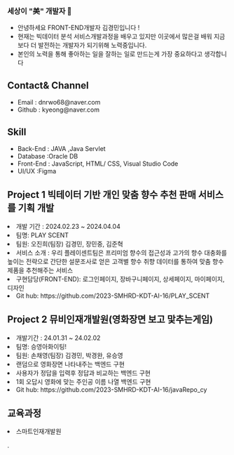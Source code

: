 ### 세상이 "美" 개발자 👋

- 안녕하세요  FRONT-END개발자 김경민입니다 !
- 현재는 빅데이터 분석 서비스개발과정을 배우고 있지만 이곳에서 많은걸 배워 지금보다 더 발전하는 개발자가 되기위해 노력중입니다.
- 본인의 노력을 통해 좋아하는 일을 잘하는 일로 만드는게 가장 중요하다고 생각합니다
  
  
 
## Contact& Channel
<ul>
  <li>Email : dnrwo68@naver.com</li>
  <li>Github : kyeong@naver.com</li>
</ul>


## Skill

 <ul>
  <li>Back-End : JAVA ,Java Servlet </li>
  <li> Database :Oracle DB</li>
  <li>Front-End : JavaScript, HTML/ CSS, Visual Studio Code </li>
  <li> UI/UX :Figma</li>
  </ul>

## Project 1 빅테이터 기반 개인 맞춤 향수 추천 판매 서비스를 기획 개발
  <li>개발 기간 : 2024.02.23 ~ 2024.04.04</li> 
  <li>팀명: PLAY SCENT</li>
  <li>팀원: 오진희(팀장) 김경민, 장민중, 김준혁</li>

   <li>서비스 소개 : 우리 플레이센트팀은 프리미엄 향수의 접근성과 고가의 향수 대충화를 높이는 전략으로 간단한 설문조사로 얻은 고객별 향수 취향 데이터를 통하여 맞춤 향수제품을 추천해주는 서비스 </li>
   <li>구현담당(FRONT-END): 로그인페이지, 장바구니페이지, 상세페이지, 마이페이지, 디자인  </li>
   <li>Git hub: https://github.com/2023-SMHRD-KDT-AI-16/PLAY_SCENT </li>

<ui>
  
## Project 2 뮤비인재개발원(영화장면 보고 맟추는게임)
  <li>개발기간 : 24.01.31 ~ 24.02.02 </li>
  <li>팀명: 승영아화이팅!</li>
  <li>팀원: 손채영(팀장)  김경민, 박경완, 유승영</li>


   <li>랜덤으로 영화장면 나타내주는 백엔드 구현</li>
   <li>사용자가 정답을 입력후 정답과 비교하는 백엔드 구현</li>
   <li>1회 오답시 영화에 맞는 주인공 이름 나열 백엔드 구현</li>
   <li>Git hub: https://github.com/2023-SMHRD-KDT-AI-16/javaRepo_cy</li>


## 교육과정
<li>스마트인재개발원</li>
<ui>

  
</ui>










.
